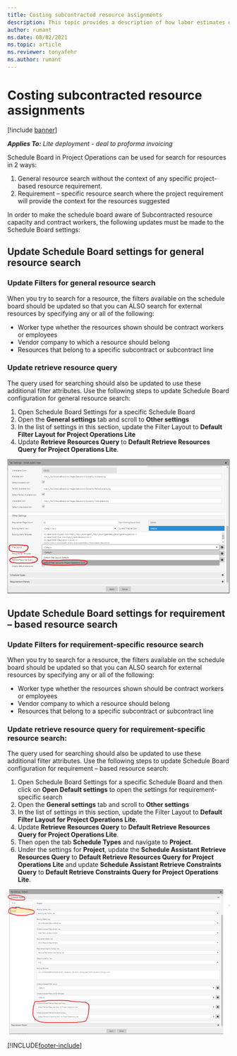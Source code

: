 ```yaml
---
title: Costing subcontracted resource assignments 
description: This topic provides a description of how labor estimates or task assignments of subcontracted resources are costed in Project Operations.
author: rumant
ms.date: 08/02/2021
ms.topic: article
ms.reviewer: tonyafehr 
ms.author: rumant
---
```


# Costing subcontracted resource assignments 

[!include [banner](../../includes/dataverse-preview.md)]

_**Applies To:** Lite deployment - deal to proforma invoicing_

Schedule Board in Project Operations can be used for search for resources in 2 ways:

1. General resource search without the context of any specific project-based resource requirement.
2. Requirement – specific resource search where the project requirement will provide the context for the resources suggested

In order to make the schedule board aware of Subcontracted resource capacity and contract workers, the following updates must be made to the Schedule Board settings:

## Update Schedule Board settings for general resource search
### Update Filters for general resource search
When you try to search for a resource, the filters available on the schedule board should be updated so that you can ALSO search for external resources by specifying any or all of the following:
  - Worker type whether the resources shown should be contract workers or employees
  - Vendor company to which a resource should belong
  - Resources that belong to a specific subcontract or subcontract line
    
### Update retrieve resource query
The query used for searching should also be updated to use these additional filter attributes. Use the following steps to update Schedule Board configuration for general resource search:  
1. Open Schedule Board Settings for a specific Schedule Board
2. Open the **General settings** tab and scroll to **Other settings**
3. In the list of settings in this section, update the Filter Layout to **Default Filter Layout for Project Operations Lite**
4. Update **Retrieve Resources Query** to **Default Retrieve Resources Query for Project Operations Lite**.

![Update Schedule Board settings for general resource search](../media/BoardSettings.png)  


## Update Schedule Board settings for requirement – based resource search
### Update Filters for requirement-specific resource search 
When you try to search for a resource, the filters available on the schedule board should be updated so that you can ALSO search for external resources by specifying any or all of the following:
 - Worker type whether the resources shown should be contract workers or employees
 - Vendor company to which a resource should belong
 - Resources that belong to a specific subcontract or subcontract line

### Update retrieve resource query for requirement-specific resource search: 
The query used for searching should also be updated to use these additional filter attributes. Use the following steps to update Schedule Board configuration for requirement – based resource search:

1. Open Schedule Board Settings for a specific Schedule Board and then click on **Open Default settings** to open the settings for requirement-specific search
2. Open the **General settings** tab and scroll to **Other settings**
3. In the list of settings in this section, update the Filter Layout to **Default Filter Layout for Project Operations Lite**.
4. Update **Retrieve Resources Query** to **Default Retrieve Resources Query for Project Operations Lite**.
5. Then open the tab **Schedule Types** and navigate to **Project**.
6. Under the settings for **Project**, update the **Schedule Assistant Retrieve Resources Query** to **Default Retrieve Resources Query for Project Operations Lite** and update **Schedule Assistant Retrieve Constraints Query** to **Default Retrieve Constraints Query for Project Operations Lite**.

![Update Schedule Board settings for requirement – based resource search](../media/SASettings.png)  


[!INCLUDE[footer-include](../../includes/footer-banner.md)]
